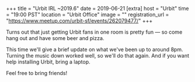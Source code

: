 
+++
title = "Urbit IRL ~2019.6"
date = 2019-06-21
[extra]
host = "Urbit"
time = "19:00 PST"
location = "Urbit Office"
image = ""
registration_url = "https://www.meetup.com/urbit-sf/events/262079477/"
+++

<p>Turns out that just getting Urbit fans in one room is pretty fun — so come hang out and have some beer and pizza.</p> <p>This time we'll give a brief update on what we've been up to around 8pm. Turning the music down worked well, so we'll do that again. And if you want help installing Urbit, bring a laptop.</p> <p>Feel free to bring friends!</p> 
